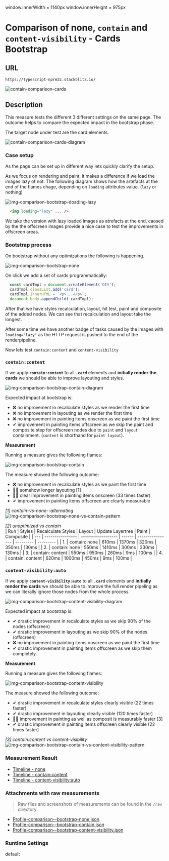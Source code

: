 window.innerWidth = 1140px
window.innerHeight = 975px
 
# Comparison of none, `contain` and `content-visibility` - Cards Bootstrap 

## URL

`https://typescript-nprm3z.stackblitz.io/`

![contain-comparison-cards](https://user-images.githubusercontent.com/95690470/158879336-539df79a-4f4e-40d2-ad7c-147dc03f785e.PNG)


## Description

This measure tests the different 3 different settings on the same page. 
The outcome helps to compare the expected impact in the bootstrap phase.

The target node under test are the card elements.

![contain-comparison-cards-diagram](https://user-images.githubusercontent.com/95690470/158891348-220e5a77-0cc2-43f6-9cba-734c565e06fd.PNG)


### Case setup

As the page can be set up in different way lets quickly clarify the setup.

As we focus on rendering and paint, it makes a difference if we load the images lazy of not.
The following diagram shows how the artefacts at the end of the flames chage, depending on `loading` attributes value. (`lazy` or nothing)

![img-comparison-bootstrap-doading-lazy](https://user-images.githubusercontent.com/95690470/159002129-d9571db9-13f7-4403-afb6-dadf16514522.PNG)

```html
  <img loading="lazy" ... />
```

We take the version with lazy loaded images as atrefacts at the end, caosed by the the offscreen images provide a nice case to test the improvements in offscreen areas. 

### Bootstrap process

On bootstrap without any optimizations the following is happening.

![img-comparison-bootstrap-none](https://user-images.githubusercontent.com/95690470/158997509-33569ee5-ad73-4c41-8686-a9c60836847e.PNG)

On click we add a set of cards programmatically:

```typescript
  const cardTmpl = document.createElement('DIV');
  cardTmpl.classList.add('card');
  cardTmpl.innerHTML = `<p>...</p>`;
  document.body.appendChild(_cardTmpl);
```

After that we have styles recalculation, layout, hit test, paint and composite of the added nodes.
We can see that recalculation and layout take the longest.

After some time we have another badge of tasks caused by the images with `loading="lazy"` as the HTTP request is pushed to the end of the renderpipeline.

Now lets test `contain:content` and `content-visibility`


### `contain:content`

If we apply **`contain:content`** to all **`.card`** elements and **initially render the cards** we should be able to improve layouting and styles.

![img-comparison-bootstrap-contain-diagram](https://user-images.githubusercontent.com/95690470/159004803-d4881771-f3c7-4d08-b2cf-7c3d528dc1cf.PNG)

Expected impact at bootstrap is:
- ❌ no improvement in recalculate styles as we render the first time
- ❌ no improvement in layouting as we render the first time
- ❌ no improvement in painting items onscreen as we paint the first time 
- ✔ improvement in painting items offscreen as we skip the paint and composite step for offscreen nodes due to `paint` and `layout` containment. (`content` is shorthand for `paint layout`). 

**Measurement**

Running a measure gives the following flames:

![img-comparison-bootstrap-contain](https://user-images.githubusercontent.com/95690470/159004813-c593ccd5-039c-43be-9a79-5d468d84a2ed.PNG)

The measure showed the following outcome:
- ❌ no improvement in recalculate styles as we paint the first time 
- 🤷‍👎 somehow longer layouting [1]
- 🤷‍👍 clear improvement in painting items onscreen (33 times faster) 
- ✔ improvement in painting items offscreen are clearly measurable

_[1] contain-vs-none--alternating_  
![img-comparison-bootstrap-none-vs-contain-pattern](https://user-images.githubusercontent.com/95690470/159005929-effa8c33-e77b-47fe-8088-36cbcca1aa4d.PNG)

_[2] unoptimized vs contain_  
| Run | Styles           | Recalculate Styles | Layout | Update Layertree | Paint     | Composite |
| --- | ---------------- | ------------------ | ------ | ---------------- | --------- | --------- |
| 1.  | contain: none    | 610ms              | 1370ms | 320ms            | 350ms     | 130ms     |
| 2.  | contain: none    | 550ms              | 1410ms | 300ms            | 330ms     | 130ms     |
| 3.  | contain: content | 550ms              | 950ms  | 260ms            | 9ms       | 100ms     |
| 4.  | contain: content | 620ms              | 1000ms | 450ms            | 9ms       | 100ms     |


### `content-visibility:auto`

If we apply **`content-visibility:auto`** to all **`.card`** elements and **initially render the cards** we should be able to improve the full render pipeling as we can literally ignore those nodes from the whole process.

![img-comparison-bootstrap-content-visibility-diagram](https://user-images.githubusercontent.com/95690470/159006915-695bb687-7edc-45b0-ae2e-8d9261c72047.PNG)

Expected impact at bootstrap is:
- ✔ drastic improvement in recalculate styles as we skip 90% of the nodes (offscreen)
- ✔ drastic improvement in layouting as we skip 90% of the nodes (offscreen)
- ❌ no improvement in painting items onscreen as we paint the first time 
- ✔ drastic improvement in painting items offscreen as we skip them completely.

**Measurement**

Running a measure gives the following flames:

![img-comparison-bootstrap-content-visibility](https://user-images.githubusercontent.com/95690470/159007219-676a1c18-bf12-4343-bd84-e1e51e7c21aa.PNG)

The measure showed the following outcome:
- ✔ drastic improvement in recalculate styles clearly visible (22 times faster)
- ✔ drastic improvement in layouting clearly visible (120 times faster)
- 🤷‍👍 improvement in painting as well as composit is measurably faster [3]
- ✔ drastic improvement in painting items offscreen clearly visible (22 times faster)

_[3] contain:content vs content-visibility_  
![img-comparison-bootstrap-contain-vs-content-visibility-pattern](https://user-images.githubusercontent.com/95690470/159010045-94c9715c-d53d-470f-8ad8-20128e51e306.PNG)
  
### Measurement Result

- [Timeline - none](https://chromedevtools.github.io/timeline-viewer/?loadTimelineFromURL=https://raw.githubusercontent.com/push-based/css-contain-research/master/measures/Profile-comparison--bootstrap-none.json)
- [Timeline - contain:content](https://chromedevtools.github.io/timeline-viewer/?loadTimelineFromURL=https://raw.githubusercontent.com/push-based/css-contain-research/master/measures/Profile-comparison--bootstrap-contain.json)
- [Timeline - content-visibility:auto](https://chromedevtools.github.io/timeline-viewer/?loadTimelineFromURL=https://raw.githubusercontent.com/push-based/css-contain-research/master/measures/Profile-comparison--bootstrap-content-visibility.json)


### Attachments with raw measurements

> Raw files and screenshots of measurements can be found in the `/raw` directory.

- [Profile-comparison--bootstrap-none.json](https://raw.githubusercontent.com/push-based/css-contain-research/master/measures/Profile-comparison--bootstrap-none.json)
- [Profile-comparison--bootstrap-contain.json](https://raw.githubusercontent.com/push-based/css-contain-research/master/measures/Profile-comparison--bootstrap-contain.json)
- [Profile-comparison--bootstrap-content-visibility.json](https://raw.githubusercontent.com/push-based/css-contain-research/master/measures/Profile-comparison--bootstrap-content-visibility.json)

### Runtime Settings 

default
